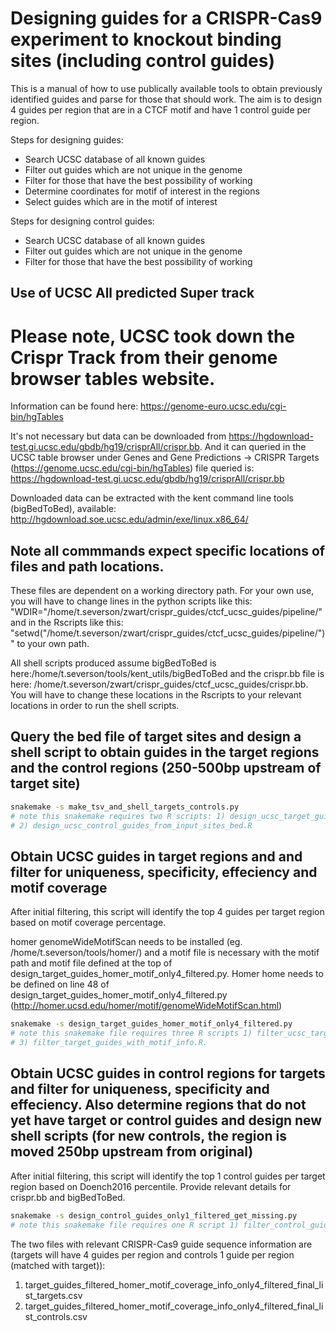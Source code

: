 # Designing guides for a CRISPR-Cas9 experiment to knockout binding sites (including control guides)

This is a manual of how to use publically available tools to obtain previously identified guides and parse for those
that should work. The aim is to design 4 guides per region that are in a CTCF motif and have 1 control guide per region.

Steps for designing guides:
  - Search UCSC database of all known guides 
  - Filter out guides which are not unique in the genome
  - Filter for those that have the best possibility of working
  - Determine coordinates for motif of interest in the regions
  - Select guides which are in the motif of interest
  
Steps for designing control guides:
  - Search UCSC database of all known guides 
  - Filter out guides which are not unique in the genome
  - Filter for those that have the best possibility of working

  
 ## Use of UCSC All predicted Super track ##
 # Please note, UCSC took down the Crispr Track from their genome browser tables website. 
Information can be found here:
https://genome-euro.ucsc.edu/cgi-bin/hgTables

It's not necessary but data can be downloaded from https://hgdownload-test.gi.ucsc.edu/gbdb/hg19/crisprAll/crispr.bb.
And it can queried in the UCSC table browser under Genes and Gene Predictions -> CRISPR Targets (https://genome.ucsc.edu/cgi-bin/hgTables) file queried is: https://hgdownload-test.gi.ucsc.edu/gbdb/hg19/crisprAll/crispr.bb

Downloaded data can be extracted with the kent command line tools (bigBedToBed), available:
   http://hgdownload.soe.ucsc.edu/admin/exe/linux.x86_64/
   

## Note all commmands expect specific locations of files and path locations. 

These files are dependent on a working directory path. For your own use, you will have to change lines in the python scripts like this:  "WDIR="/home/t.severson/zwart/crispr_guides/ctcf_ucsc_guides/pipeline/" and in the Rscripts like this: 
"setwd("/home/t.severson/zwart/crispr_guides/ctcf_ucsc_guides/pipeline/")"
to your own path.

All shell scripts produced assume bigBedToBed is here:/home/t.severson/tools/kent_utils/bigBedToBed and the crispr.bb file is here: /home/t.severson/zwart/crispr_guides/ctcf_ucsc_guides/crispr.bb. You will have to change these locations in the Rscripts to your relevant locations in order to run the shell scripts.


## Query the bed file of target sites and design a shell script to obtain guides in the target regions and the control regions (250-500bp upstream of target site)

 ```bash
snakemake -s make_tsv_and_shell_targets_controls.py 
# note this snakemake requires two R scripts: 1) design_ucsc_target_guides_from_input_sites_bed.R and 
# 2) design_ucsc_control_guides_from_input_sites_bed.R 
```

## Obtain UCSC guides in target regions and and filter for uniqueness, specificity, effeciency and motif coverage 
After initial filtering, this script will identify the top 4 guides per target region based on motif coverage percentage.

homer genomeWideMotifScan needs to be installed (eg. /home/t.severson/tools/homer/) and a motif file is necessary with the motif path and motif file defined at the top of design_target_guides_homer_motif_only4_filtered.py. Homer home needs to be defined on line 48 of design_target_guides_homer_motif_only4_filtered.py
(http://homer.ucsd.edu/homer/motif/genomeWideMotifScan.html)

```bash
snakemake -s design_target_guides_homer_motif_only4_filtered.py
# note this snakemake file requires three R scripts 1) filter_ucsc_target_guides.R, 2) make_homer_motif_info_bed.R and
# 3) filter_target_guides_with_motif_info.R.
```

## Obtain UCSC guides in control regions for targets and filter for uniqueness, specificity and effeciency. Also determine regions that do not yet have target or control guides and design new shell scripts (for new controls, the region is moved 250bp upstream from original)
After initial filtering, this script will identify the top 1 control guides per target region based on Doench2016 percentile. Provide relevant details for crispr.bb and bigBedToBed.

```bash
snakemake -s design_control_guides_only1_filtered_get_missing.py
# note this snakemake file requires one R script 1) filter_control_guides.R 
```

The two files with relevant CRISPR-Cas9 guide sequence information are (targets will have 4 guides per region and controls 1 guide per region (matched with target)): 
   1) target_guides_filtered_homer_motif_coverage_info_only4_filtered_final_list_targets.csv
   2) target_guides_filtered_homer_motif_coverage_info_only4_filtered_final_list_controls.csv

